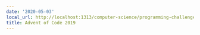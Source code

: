 ```yaml
---
date: '2020-05-03'
local_url: http://localhost:1313/computer-science/programming-challenges/advent-of-code/2019/
title: Advent of Code 2019
---
```

